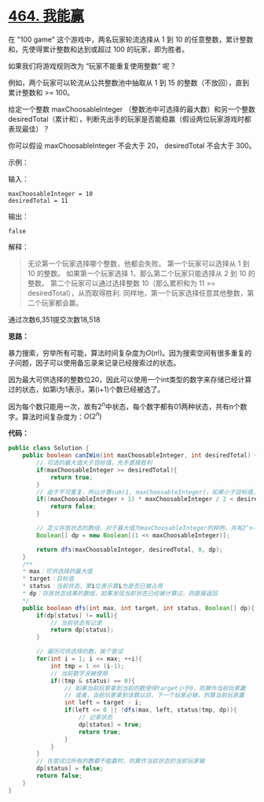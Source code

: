 # [464. 我能赢](https://leetcode-cn.com/problems/can-i-win/)
在 "100 game" 这个游戏中，两名玩家轮流选择从 1 到 10 的任意整数，累计整数和，先使得累计整数和达到或超过 100 的玩家，即为胜者。

如果我们将游戏规则改为 “玩家不能重复使用整数” 呢？

例如，两个玩家可以轮流从公共整数池中抽取从 1 到 15 的整数（不放回），直到累计整数和 >= 100。

给定一个整数 maxChoosableInteger （整数池中可选择的最大数）和另一个整数 desiredTotal（累计和），判断先出手的玩家是否能稳赢（假设两位玩家游戏时都表现最佳）？

你可以假设 maxChoosableInteger 不会大于 20， desiredTotal 不会大于 300。

示例：

输入：
```
maxChoosableInteger = 10
desiredTotal = 11
```

输出：
```
false
```

解释：
>无论第一个玩家选择哪个整数，他都会失败。
第一个玩家可以选择从 1 到 10 的整数。
如果第一个玩家选择 1，那么第二个玩家只能选择从 2 到 10 的整数。
第二个玩家可以通过选择整数 10（那么累积和为 11 >= desiredTotal），从而取得胜利.
同样地，第一个玩家选择任意其他整数，第二个玩家都会赢。

通过次数6,351提交次数18,518

**思路：**

暴力搜索，穷举所有可能，算法时间复杂度为$O(n!)$。因为搜索空间有很多重复的子问题，因子可以使用备忘录来记录已经搜索过的状态。

因为最大可供选择的整数位20，因此可以使用一个int类型的数字来存储已经计算过的状态，如第i为1表示，第(i+1)个数已经被选了。

因为每个数只能用一次，故有$2^n$中状态，每个数字都有01两种状态，共有n个数字。算法时间复杂度为：$O(2^n)$

**代码：**

```java
public class Solution {
    public boolean canIWin(int maxChoosableInteger, int desiredTotal) {
        // 可选的最大值大于目标值，先手直接胜利
        if(maxChoosableInteger >= desiredTotal){
            return true;
        }
        // 由于不可重复，所以计算sum(1, maxChoosableInteger)，如果小于目标值，说明两个玩家都会失败
        if((maxChoosableInteger + 1) * maxChoosableInteger / 2 < desiredTotal){
            return false;
        }

        // 定义存放状态的数组，对于最大值为maxChoosableInteger的样例，共有2^n-1个状态
        Boolean[] dp = new Boolean[(1 << maxChoosableInteger)];

        return dfs(maxChoosableInteger, desiredTotal, 0, dp);
    }
    /**
    * max：可供选择的最大值
    * target：目标值
    * status：当前状态，第i位表示第i为是否已被占用
    * dp：存放状态结果的数组，如果发现当前状态已经被计算过，则直接返回
    */
    public boolean dfs(int max, int target, int status, Boolean[] dp){
        if(dp[status] != null){
            // 当前状态有记录
            return dp[status];
        }

        // 遍历可供选择的数，挨个尝试
        for(int i = 1; i <= max; ++i){
            int tmp = 1 << (i-1);
            // 当前数字没被使用
            if((tmp & status) == 0){
                // 如果当前玩家拿到当前的数使得target小于0，则算作当前玩家赢
                // 或者，当前玩家拿到该数以后，下一个玩家必输，则算当前玩家赢
                int left = target - i;
                if(left <= 0 || !dfs(max, left, status|tmp, dp)){
                    // 记录状态
                    dp[status] = true;
                    return true;
                }
            }
        }
        // 在尝试过所有的数都不能赢时，则算作当前状态的当前玩家输
        dp[status] = false;
        return false;
    }
}
```
